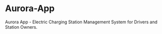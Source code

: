 # Aurora-App
Aurora App - Electric Charging Station Management System for Drivers and Station Owners.
